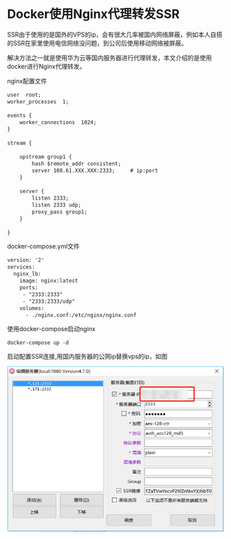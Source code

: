 # Docker使用Nginx代理转发SSR

SSR由于使用的是国外的VPS的ip，会有很大几率被国内网络屏蔽，例如本人自搭的SSR在家里使用电信网络没问题，到公司后使用移动网络被屏蔽。

解决方法之一就是使用华为云等国内服务器进行代理转发，本文介绍的是使用docker进行Nginx代理转发。

nginx配置文件

```
user  root;
worker_processes  1;

events {
    worker_connections  1024;
}

stream {

    upstream group1 {
        hash $remote_addr consistent;
        server 108.61.XXX.XXX:2333;     # ip:port
    }

    server {
        listen 2333;
        listen 2333 udp;
        proxy_pass group1;
    }

}
```

docker-compose.yml文件

```
version: '2'
services:
  nginx_lb:
    image: nginx:latest
    ports:
     - "2333:2333"
     - "2333:2333/udp"
    volumes:
      - ./nginx.conf:/etc/nginx/nginx.conf
```

 使用docker-compose启动nginx

```text
docker-compose up -d
```

启动配置SSR连接,用国内服务器的公网ip替换vps的ip，如图

![](../.gitbook/assets/image%20%2813%29.png)

